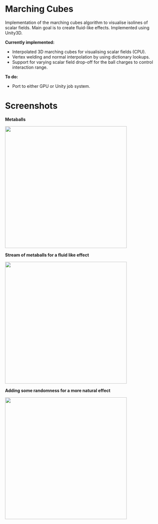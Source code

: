 # Marching Cubes

Implementation of the marching cubes algorithm to visualise isolines of scalar fields. Main goal is to create fluid-like effects. Implemented using Unity3D.

**Currently implemented:**

- Interpolated 3D marching cubes for visualising scalar fields (CPU).
- Vertex welding and normal interpolation by using dictionary lookups.
- Support for varying scalar field drop-off for the ball charges to control interaction range.

**To do:**

- Port to either GPU or Unity job system.


# Screenshots

**Metaballs**

<img src="https://raw.github.com/akoreman/Marching-Cubes-Metaballs/main/images/Metaballs.gif" width="400">

**Stream of metaballs for a fluid like effect**

<img src="https://raw.github.com/akoreman/Marching-Cubes-Metaballs/main/images/fluid.gif" width="400">

**Adding some randomness for a more natural effect**

<img src="https://raw.github.com/akoreman/Marching-Cubes-Metaballs/main/images/FluidJitter.gif" width="400">
